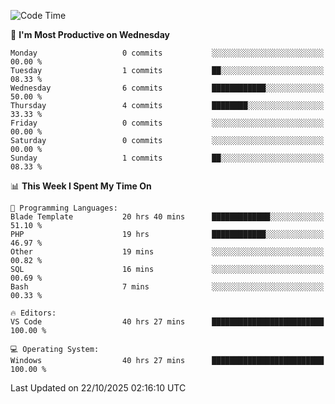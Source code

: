 <!--START_SECTION:waka-->
![Code Time](http://img.shields.io/badge/Code%20Time-6%2C172%20hrs%2020%20mins-blue)

📅 **I'm Most Productive on Wednesday** 

```text
Monday                   0 commits           ░░░░░░░░░░░░░░░░░░░░░░░░░   00.00 % 
Tuesday                  1 commits           ██░░░░░░░░░░░░░░░░░░░░░░░   08.33 % 
Wednesday                6 commits           ████████████░░░░░░░░░░░░░   50.00 % 
Thursday                 4 commits           ████████░░░░░░░░░░░░░░░░░   33.33 % 
Friday                   0 commits           ░░░░░░░░░░░░░░░░░░░░░░░░░   00.00 % 
Saturday                 0 commits           ░░░░░░░░░░░░░░░░░░░░░░░░░   00.00 % 
Sunday                   1 commits           ██░░░░░░░░░░░░░░░░░░░░░░░   08.33 % 
```


📊 **This Week I Spent My Time On** 

```text
💬 Programming Languages: 
Blade Template           20 hrs 40 mins      █████████████░░░░░░░░░░░░   51.10 % 
PHP                      19 hrs              ████████████░░░░░░░░░░░░░   46.97 % 
Other                    19 mins             ░░░░░░░░░░░░░░░░░░░░░░░░░   00.82 % 
SQL                      16 mins             ░░░░░░░░░░░░░░░░░░░░░░░░░   00.69 % 
Bash                     7 mins              ░░░░░░░░░░░░░░░░░░░░░░░░░   00.33 % 

🔥 Editors: 
VS Code                  40 hrs 27 mins      █████████████████████████   100.00 % 

💻 Operating System: 
Windows                  40 hrs 27 mins      █████████████████████████   100.00 % 
```


 Last Updated on 22/10/2025 02:16:10 UTC
<!--END_SECTION:waka-->
